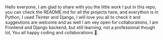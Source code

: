 
Hello everyone, I am glad to share with you the little work I put in this repo, you can check the README.md for all the projects here, and everython is in Python, I used Tkinter and Django, I will love you all to check it and suggestions are welcome and as well I am vey open for collaborations, I am Frontend and Django backend, but still learning, not a professional though lol, You all happy coding and collaborations 🚀.
